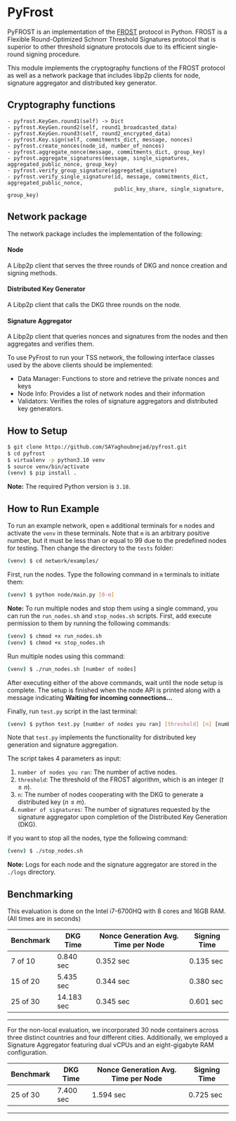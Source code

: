 # PyFrost

PyFROST is an implementation of the [FROST](https://eprint.iacr.org/2020/852.pdf) protocol in Python. FROST is a Flexible Round-Optimized Schnorr Threshold Signatures protocol that is superior to other threshold signature protocols due to its efficient single-round signing procedure.

This module implements the cryptography functions of the FROST protocol as well as a network package that includes libp2p clients for node, signature aggregator and distributed key generator.

## Cryptography functions

```
- pyfrost.KeyGen.round1(self) -> Dict
- pyfrost.KeyGen.round2(self, round1_broadcasted_data)
- pyfrost.KeyGen.round3(self, round2_encrypted_data)
- pyfrost.Key.sign(self, commitments_dict, message, nonces)
- pyfrost.create_nonces(node_id, number_of_nonces)
- pyfrost.aggregate_nonce(message, commitments_dict, group_key)
- pyfrost.aggregate_signatures(message, single_signatures, aggregated_public_nonce, group_key)
- pyfrost.verify_group_signature(aggregated_signature)
- pyfrost.verify_single_signature(id, message, commitments_dict, aggregated_public_nonce,
                                  public_key_share, single_signature, group_key)
```

## Network package

The network package includes the implementation of the following:

#### Node
A Libp2p client that serves the three rounds of DKG and nonce creation and signing methods.

#### Distributed Key Generator
A Libp2p client that calls the DKG three rounds on the node.

#### Signature Aggregator
A Libp2p client that queries nonces and signatures from the nodes and then aggregates and verifies them.

To use PyFrost to run your TSS network, the following interface classes used by the above clients should be implemented:
- Data Manager: Functions to store and retrieve the private nonces and keys 
- Node Info: Provides a list of network nodes and their information
- Validators: Verifies the roles of signature aggregators and distributed key generators.

## How to Setup

```bash
$ git clone https://github.com/SAYaghoubnejad/pyfrost.git
$ cd pyfrost
$ virtualenv -p python3.10 venv
$ source venv/bin/activate
(venv) $ pip install .
```

**Note:** The required Python version is `3.10`.

## How to Run Example

To run an example network, open `m` additional terminals for `m` nodes and activate the `venv` in these terminals. Note that `m` is an arbitrary positive number, but it must be less than or equal to 99 due to the predefined nodes for testing. Then change the directory to the `tests` folder:

```bash
(venv) $ cd network/examples/
```

First, run the nodes. Type the following command in `m` terminals to initiate them:

```bash
(venv) $ python node/main.py [0-m]
```

**Note:** To run multiple nodes and stop them using a single command, you can run the `run_nodes.sh` and `stop_nodes.sh` scripts. First, add execute permission to them by running the following commands:

```bash
(venv) $ chmod +x run_nodes.sh
(venv) $ chmod +x stop_nodes.sh
```

Run multiple nodes using this command:

```bash
(venv) $ ./run_nodes.sh [number of nodes]
```

After executing either of the above commands, wait until the node setup is complete. The setup is finished when the node API is printed along with a message indicating **Waiting for incoming connections...**

Finally, run `test.py` script in the last terminal:

```bash
(venv) $ python test.py [number of nodes you ran] [threshold] [n] [number of signatures]
```

Note that `test.py` implements the functionality for distributed key generation and signature aggregation.

The script takes 4 parameters as input:

1. `number of nodes you ran`: The number of active nodes.
2. `threshold`: The threshold of the FROST algorithm, which is an integer ($t \leq n$).
3. `n`: The number of nodes cooperating with the DKG to generate a distributed key ($n \leq m$).
4. `number of signatures`: The number of signatures requested by the signature aggregator upon completion of the Distributed Key Generation (DKG).

If you want to stop all the nodes, type the following command:

```bash
(venv) $ ./stop_nodes.sh
```

**Note:** Logs for each node and the signature aggregator are stored in the `./logs` directory.

## Benchmarking

This evaluation is done on the Intel i7-6700HQ with 8 cores and 16GB RAM. (All times are in seconds)

| Benchmark                     | DKG Time | Nonce Generation Avg. Time per Node | Signing Time |
|-------------------------------|----------|-------------------------------------|--------------|
|  7 of 10                      | 0.840 sec| 0.352 sec                           | 0.135 sec    | 
| 15 of 20                      | 5.435 sec| 0.344 sec                           | 0.380 sec    |
| 25 of 30                      |14.183 sec| 0.345 sec                           | 0.601 sec    |

---

For the non-local evaluation, we incorporated 30 node containers across three distinct countries and four different cities. Additionally, we employed a Signature Aggregator featuring dual vCPUs and an eight-gigabyte RAM configuration.

| Benchmark                     | DKG Time | Nonce Generation Avg. Time per Node | Signing Time |
|-------------------------------|----------|-------------------------------------|--------------|
| 25 of 30                      | 7.400 sec| 1.594 sec                           | 0.725 sec    |

---
